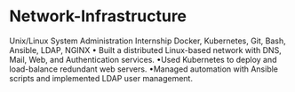 # Network-Infrastructure

Unix/Linux System Administration Internship Docker, Kubernetes, Git, Bash, Ansible, LDAP, NGINX
  • Built a distributed Linux-based network with DNS, Mail, Web, and Authentication services.
  •Used Kubernetes to deploy and load-balance redundant web servers.
  •Managed automation with Ansible scripts and implemented LDAP user management.
